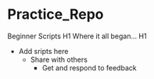 # Practice_Repo
Beginner Scripts
H1 Where it all began... H1

- Add sripts here
  - Share with others
    - Get and respond to feedback
